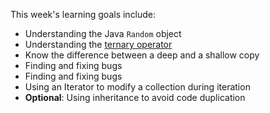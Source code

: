 This week's learning goals include:

* Understanding the Java `Random` object
* Understanding the [ternary operator](https://en.wikipedia.org/wiki/%3F:#Java)
* Know the difference between a deep and a shallow copy
* Finding and fixing bugs
* Finding and fixing bugs
* Using an Iterator to modify a collection during iteration
* **Optional**: Using inheritance to avoid code duplication 